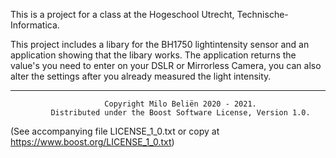 This is a project for a class at the Hogeschool Utrecht, Technische-Informatica. 

This project includes a libary for the BH1750 lightintensity sensor and an application showing that the libary works. The application returns
the value's you need to enter on your DSLR or Mirrorless Camera, you can also alter the settings after you already measured the light intensity.

--------------------------------------------------------------------------------------------
                         Copyright Milo Beliën 2020 - 2021.
             Distributed under the Boost Software License, Version 1.0. 
(See accompanying file LICENSE_1_0.txt or copy at https://www.boost.org/LICENSE_1_0.txt)
